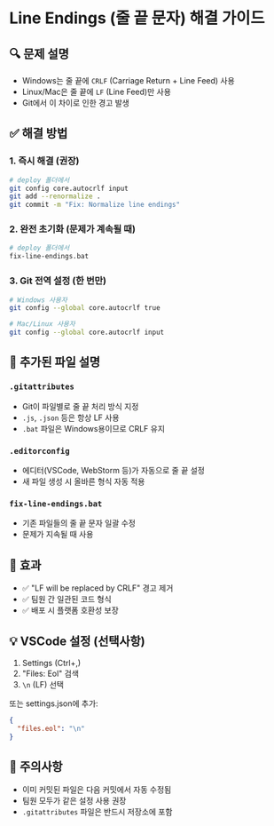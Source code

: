 # Line Endings (줄 끝 문자) 해결 가이드

## 🔍 문제 설명
- Windows는 줄 끝에 `CRLF` (Carriage Return + Line Feed) 사용
- Linux/Mac은 줄 끝에 `LF` (Line Feed)만 사용
- Git에서 이 차이로 인한 경고 발생

## ✅ 해결 방법

### 1. 즉시 해결 (권장)
```bash
# deploy 폴더에서
git config core.autocrlf input
git add --renormalize .
git commit -m "Fix: Normalize line endings"
```

### 2. 완전 초기화 (문제가 계속될 때)
```bash
# deploy 폴더에서
fix-line-endings.bat
```

### 3. Git 전역 설정 (한 번만)
```bash
# Windows 사용자
git config --global core.autocrlf true

# Mac/Linux 사용자
git config --global core.autocrlf input
```

## 📁 추가된 파일 설명

### `.gitattributes`
- Git이 파일별로 줄 끝 처리 방식 지정
- `.js`, `.json` 등은 항상 LF 사용
- `.bat` 파일은 Windows용이므로 CRLF 유지

### `.editorconfig`
- 에디터(VSCode, WebStorm 등)가 자동으로 줄 끝 설정
- 새 파일 생성 시 올바른 형식 자동 적용

### `fix-line-endings.bat`
- 기존 파일들의 줄 끝 문자 일괄 수정
- 문제가 지속될 때 사용

## 🎯 효과
- ✅ "LF will be replaced by CRLF" 경고 제거
- ✅ 팀원 간 일관된 코드 형식
- ✅ 배포 시 플랫폼 호환성 보장

## 💡 VSCode 설정 (선택사항)
1. Settings (Ctrl+,)
2. "Files: Eol" 검색
3. `\n` (LF) 선택

또는 settings.json에 추가:
```json
{
  "files.eol": "\n"
}
```

## 🚨 주의사항
- 이미 커밋된 파일은 다음 커밋에서 자동 수정됨
- 팀원 모두가 같은 설정 사용 권장
- `.gitattributes` 파일은 반드시 저장소에 포함